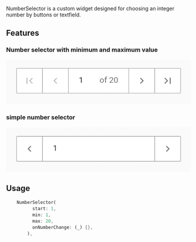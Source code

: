 NumberSelector is a custom widget designed for choosing an integer number by buttons or textfield.

## Features

### Number selector with minimum and maximum value

![Test pyramid](images/min_max.png)

### simple number selector

![Test pyramid](images/picker.png)


## Usage

```dart
    NumberSelector(
          start: 1,
          min: 1,
          max: 20,
          onNumberChange: (_) {},
        ),
```
